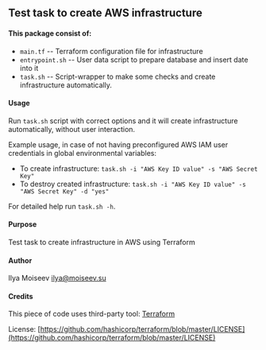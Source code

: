## Test task to create AWS infrastructure

#### This package consist of:
* `main.tf` -- Terraform configuration file for infrastructure
* `entrypoint.sh` -- User data script to prepare database and insert date into it
* `task.sh` -- Script-wrapper to make some checks and create infrastructure automatically.

#### Usage
Run `task.sh` script with correct options and it will create infrastructure automatically, without user interaction.

Example usage, in case of not having preconfigured AWS IAM user credentials in global environmental variables: 
* To create infrastructure: `task.sh -i "AWS Key ID value" -s "AWS Secret Key"`
* To destroy created infrastructure: `task.sh -i "AWS Key ID value" -s "AWS Secret Key" -d "yes"`

For detailed help run `task.sh -h`.

#### Purpose
Test task to create infrastructure in AWS using Terraform

#### Author
Ilya Moiseev <ilya@moiseev.su>

#### Credits
This piece of code uses third-party tool: [Terraform](https://www.terraform.io/)

License: [https://github.com/hashicorp/terraform/blob/master/LICENSE](https://github.com/hashicorp/terraform/blob/master/LICENSE)

